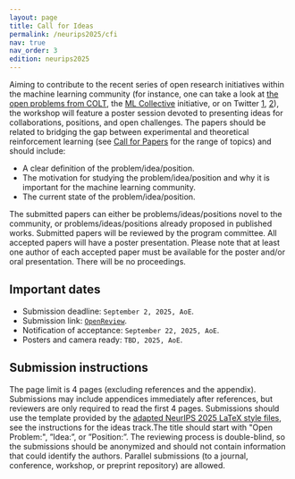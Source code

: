 ```yaml
---
layout: page
title: Call for Ideas
permalink: /neurips2025/cfi
nav: true
nav_order: 3
edition: neurips2025
---
```


Aiming to contribute to the recent series of open research initiatives within the machine learning community (for instance, one can take a look at [the open problems from COLT](https://learningtheory.org/colt2023/cfp.html#openproblems), the [ML Collective](https://mlcollective.org/) initiative, or on Twitter [1](https://x.com/BlancheMinerva/status/1741855005601141091), [2](https://x.com/ziv_ravid/status/1780297953782984953)), the workshop will feature a poster session devoted to presenting ideas for collaborations, positions, and open challenges. The papers should be related to bridging the gap between experimental and theoretical reinforcement learning (see [Call for Papers](/neurips2025/cfp) for the range of topics) and should include:
- A clear definition of the problem/idea/position.
- The motivation for studying the problem/idea/position and why it is important for the machine learning community.
- The current state of the problem/idea/position.

The submitted papers can either be problems/ideas/positions novel to the community, or problems/ideas/positions already proposed in published works. Submitted papers will be reviewed by the program committee. All accepted papers will have a poster presentation. Please note that at least one author of each accepted paper must be available for the poster and/or oral presentation. There will be no proceedings.

<h2>Important dates</h2>

- Submission deadline: ``September 2, 2025, AoE``.
- Submission link: [``OpenReview``](https://openreview.net/group?id=NeurIPS.cc/2025/Workshop/ARLET).
- Notification of acceptance: ``September 22, 2025, AoE``.
- Posters and camera ready: ``TBD, 2025, AoE``.

<h2>Submission instructions</h2>

The page limit is 4 pages (excluding references and the appendix). Submissions may include appendices immediately after references, but reviewers are only required to read the first 4 pages. Submissions should use the template provided by the [adapted NeurIPS 2025 LaTeX style files](/assets/files/arlet2025_style.zip), see the instructions for the ideas track.The title should start with "Open Problem:", ”Idea:”, or ”Position:”. The reviewing process is double-blind, so the submissions should be anonymized and should not contain information that could identify the authors. Parallel submissions (to a journal, conference, workshop, or preprint repository) are allowed.
